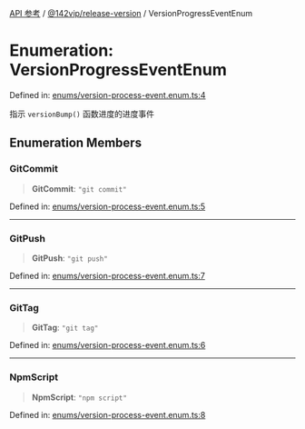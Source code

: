 [API 参考](../../../index.md) / [@142vip/release-version](../index.md) / VersionProgressEventEnum

# Enumeration: VersionProgressEventEnum

Defined in: [enums/version-process-event.enum.ts:4](https://github.com/142vip/core-x/blob/15d5bc9ef4bece78c0e60bdf074a2d245f625100/packages/release-version/src/enums/version-process-event.enum.ts#L4)

指示 `versionBump()` 函数进度的进度事件

## Enumeration Members

### GitCommit

> **GitCommit**: `"git commit"`

Defined in: [enums/version-process-event.enum.ts:5](https://github.com/142vip/core-x/blob/15d5bc9ef4bece78c0e60bdf074a2d245f625100/packages/release-version/src/enums/version-process-event.enum.ts#L5)

***

### GitPush

> **GitPush**: `"git push"`

Defined in: [enums/version-process-event.enum.ts:7](https://github.com/142vip/core-x/blob/15d5bc9ef4bece78c0e60bdf074a2d245f625100/packages/release-version/src/enums/version-process-event.enum.ts#L7)

***

### GitTag

> **GitTag**: `"git tag"`

Defined in: [enums/version-process-event.enum.ts:6](https://github.com/142vip/core-x/blob/15d5bc9ef4bece78c0e60bdf074a2d245f625100/packages/release-version/src/enums/version-process-event.enum.ts#L6)

***

### NpmScript

> **NpmScript**: `"npm script"`

Defined in: [enums/version-process-event.enum.ts:8](https://github.com/142vip/core-x/blob/15d5bc9ef4bece78c0e60bdf074a2d245f625100/packages/release-version/src/enums/version-process-event.enum.ts#L8)
